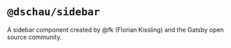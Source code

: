 # `@dschau/sidebar`

A sidebar component created by @fk (Florian Kissling) and the Gatsby open source community.
